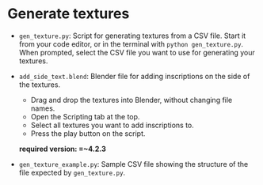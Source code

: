 # Generate textures

- `gen_texture.py`: Script for generating textures from a CSV file. Start it from your code editor, or in the terminal with `python gen_texture.py`. When prompted, select the CSV file you want to use for generating your textures.

- `add_side_text.blend`: Blender file for adding inscriptions on the side of the textures.

    - Drag and drop the textures into Blender, without changing file names.
    - Open the Scripting tab at the top.
    - Select all textures you want to add inscriptions to.
    - Press the play button on the script.

    **required version: =~4.2.3**

- `gen_texture_example.py`: Sample CSV file showing the structure of the file expected by `gen_texture.py`.
